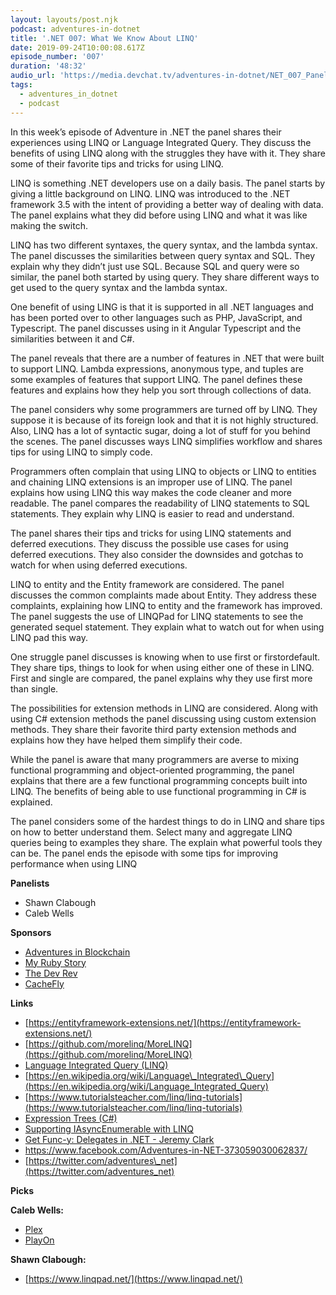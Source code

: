 ```yaml
---
layout: layouts/post.njk
podcast: adventures-in-dotnet
title: '.NET 007: What We Know About LINQ'
date: 2019-09-24T10:00:08.617Z
episode_number: '007'
duration: '48:32'
audio_url: 'https://media.devchat.tv/adventures-in-dotnet/NET_007_Panel.mp3'
tags:
  - adventures_in_dotnet
  - podcast
---
```

 In this week’s episode of Adventure in .NET the panel shares their experiences using LINQ or Language Integrated Query. They discuss the benefits of using LINQ  along with the struggles they have with it. They share some of their favorite tips and tricks for using LINQ. 

LINQ is something .NET developers use on a daily basis. The panel starts by giving a little background on LINQ. LINQ was introduced to the .NET framework 3.5 with the intent of providing a better way of dealing with data. The panel explains what they did before using LINQ and what it was like making the switch. 

LINQ has two different syntaxes, the query syntax, and the lambda syntax. The panel discusses the similarities between query syntax and SQL. They explain why they didn’t just use SQL. Because SQL and query were so similar, the panel both started by using query. They share different ways to get used to the query syntax and the lambda syntax. 

One benefit of using LING is that it is supported in all .NET languages and has been ported over to other languages such as PHP, JavaScript, and Typescript. The panel discusses using in it Angular Typescript and the similarities between it and C#. 

The panel reveals that there are a number of features in .NET that were built to support LINQ. Lambda expressions, anonymous type, and tuples are some examples of features that support LINQ. The panel defines these features and explains how they help you sort through collections of data. 

The panel considers why some programmers are turned off by LINQ. They suppose it is because of its foreign look and that it is not highly structured. Also, LINQ has a lot of syntactic sugar, doing a lot of stuff for you behind the scenes. The panel discusses ways LINQ simplifies workflow and shares tips for using LINQ to simply code. 

Programmers often complain that using LINQ to objects or LINQ to entities and chaining LINQ extensions is an improper use of LINQ.  The panel explains how using LINQ this way makes the code cleaner and more readable. The panel compares the readability of LINQ statements to SQL statements. They explain why LINQ is easier to read and understand.

The panel shares their tips and tricks for using LINQ statements and deferred executions. They discuss the possible use cases for using deferred executions. They also consider the downsides and gotchas to watch for when using deferred executions. 

LINQ to entity and the Entity framework are considered. The panel discusses the common complaints made about Entity. They address these complaints, explaining how LINQ to entity and the framework has improved. The panel suggests the use of LINQPad for LINQ statements to see the generated sequel statement. They explain what to watch out for when using LINQ pad this way. 

One struggle panel discusses is knowing when to use first or firstordefault. They share tips, things to look for when using either one of these in LINQ. First and single are compared, the panel explains why they use first more than single. 

The possibilities for extension methods in LINQ are considered. Along with using C# extension methods the panel discussing using custom extension methods. They share their favorite third party extension methods and explains how they have helped them simplify their code. 

While the panel is aware that many programmers are averse to mixing functional programming and object-oriented programming, the panel explains that there are a few functional programming concepts built into LINQ. The benefits of being able to use functional programming in C# is explained. 

The panel considers some of the hardest things to do in LINQ and share tips on how to better understand them. Select many and aggregate LINQ queries being to examples they share. The explain what powerful tools they can be. The panel ends the episode with some tips for improving performance when using LINQ


**Panelists**

- Shawn Clabough
- Caleb Wells

**Sponsors**

- [Adventures in Blockchain](https://devchat.tv/adventures-in-blockchain/)
- [My Ruby Story](https://devchat.tv/my-ruby-story/)
- [The Dev Rev](https://devchat.tv/dev-rev/)
- [CacheFly](https://www.cachefly.com/)

**Links**

- [https://entityframework-extensions.net/](https://entityframework-extensions.net/)
- [https://github.com/morelinq/MoreLINQ](https://github.com/morelinq/MoreLINQ)
- [Language Integrated Query (LINQ)](https://docs.microsoft.com/en-us/dotnet/csharp/programming-guide/concepts/linq/)
- [https://en.wikipedia.org/wiki/Language\_Integrated\_Query](https://en.wikipedia.org/wiki/Language_Integrated_Query)
- [https://www.tutorialsteacher.com/linq/linq-tutorials](https://www.tutorialsteacher.com/linq/linq-tutorials)
- [Expression Trees (C#)](https://docs.microsoft.com/en-us/dotnet/csharp/programming-guide/concepts/expression-trees/)
- [Supporting IAsyncEnumerable with LINQ](https://youtu.be/Ktl8K2b1-WU)
- [Get Func-y: Delegates in .NET - Jeremy Clark](https://youtu.be/cQ5qF9PmyCQ)
- [https://www.facebook.com/Adventures-in-NET-373059030062837/       ](https://www.facebook.com/Adventures-in-NET-373059030062837/)
- [https://twitter.com/adventures\_net](https://twitter.com/adventures_net)

**Picks**

**Caleb Wells:**

- [Plex](https://www.plex.tv/)
- [PlayOn](https://www.playon.tv/)

**Shawn Clabough:**

- [https://www.linqpad.net/](https://www.linqpad.net/)
